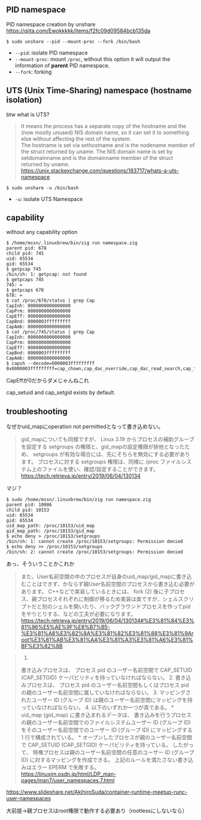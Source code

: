 ## PID namespace

PID namespace creation by unshare https://qiita.com/Ewokkkkk/items/f2fc09d09584bcb135da

```
$ sudo unshare --pid --mount-proc --fork /bin/bash
```

- `--pid`: isolate PID namespace
- `--mount-proc`: mount `/proc`, without this option it will output the information of **parent** PID namespace.
- `--fork`: forking

## UTS (Unix Time-Sharing) namespace (hostname isolation)

btw what is UTS?

> It means the process has a separate copy of the hostname and the (now mostly unused) NIS domain name, so it can set it to something else without affecting the rest of the system.  
>The hostname is set via sethostname and is the nodename member of the struct returned by uname. The NIS domain name is set by setdomainname and is the domainname member of the struct returned by uname.
https://unix.stackexchange.com/questions/183717/whats-a-uts-namespace

```
$ sudo unshare -u /bin/bash
```

- `-u`: isolate UTS Namespace

## capability
without any capability option

```
$ /home/mssn/.linuxbrew/bin/zig run namespace.zig
parent pid: 678
child pid: 745
uid: 65534
gid: 65534
$ getpcap 745
/bin/sh: 1: getpcap: not found
$ getpcaps 745
745: =
$ getpcaps 678
678: =
$ cat /proc/678/status | grep Cap
CapInh: 0000000000000000
CapPrm: 0000000000000000
CapEff: 0000000000000000
CapBnd: 0000003fffffffff
CapAmb: 0000000000000000
$ cat /proc/745/status | grep Cap
CapInh: 0000000000000000
CapPrm: 0000000000000000
CapEff: 0000000000000000
CapBnd: 0000003fffffffff
CapAmb: 0000000000000000
$ capsh --decode=0000003fffffffff
0x0000003fffffffff=cap_chown,cap_dac_override,cap_dac_read_search,cap_fowner,cap_fsetid,cap_kill,cap_setgid,cap_setuid,cap_setpcap,cap_linux_immutable,cap_net_bind_service,cap_net_broadcast,cap_net_admin,cap_net_raw,cap_ipc_lock,cap_ipc_owner,cap_sys_module,cap_sys_rawio,cap_sys_chroot,cap_sys_ptrace,cap_sys_pacct,cap_sys_admin,cap_sys_boot,cap_sys_nice,cap_sys_resource,cap_sys_time,cap_sys_tty_config,cap_mknod,cap_lease,cap_audit_write,cap_audit_control,cap_setfcap,cap_mac_override,cap_mac_admin,cap_syslog,cap_wake_alarm,cap_block_suspend,cap_audit_read
```

CapEffが0だからダメじゃんねこれ

cap_setuid and cap_setgid exists by default.

## troubleshooting

なぜかuid_mapにoperation not permittedとなって書き込めない。

> gid_mapについても同様ですが、 Linux 3.19 からプロセスの補助グループを設定する setgroups の権限と、gid_mapの設定権限が排他となったため、 setgroups が有効な場合には、先にそちらを無効にする必要があります。
プロセスに対する setgroups 権限は、同様に /proc ファイルシステム上のファイルを使い、確認/設定することができます。
https://tech.retrieva.jp/entry/2019/06/04/130134

マジ？

```
$ sudo /home/mssn/.linuxbrew/bin/zig run namespace.zig
parent pid: 10086
child pid: 10153
uid: 65534
gid: 65534
uid_map_path: /proc/10153/uid_map
gid_map_path: /proc/10153/gid_map
$ echo deny > /proc/10153/setgroups
/bin/sh: 1: cannot create /proc/10153/setgroups: Permission denied
$ echo deny >> /proc/10153/setgroups
/bin/sh: 2: cannot create /proc/10153/setgroups: Permission denied
```

あっ、そういうことかこれか

> また、User名前空間の中のプロセスが自身のuid_map/gid_mapに書き込むことはできず、かならず親User名前空間のプロセスから書き込む必要があります。
C++などで実装しているときには、 fork (2) 後に子プロセス、親プロセスそれぞれに制御が移るため実装は楽ですが、シェルスクリプトだと別のシェルを開いたり、バックグラウンドプロセスを作ってpidをやりとりする、などの工夫が必要になります。
https://tech.retrieva.jp/entry/2019/06/04/130134#%E3%81%84%E3%81%96%E5%AE%9F%E8%B7%B5-%E3%81%A8%E3%82%8A%E3%81%82%E3%81%88%E3%81%9Aroot%E3%81%AB%E3%81%AA%E3%81%A3%E3%81%A6%E3%81%BF%E3%82%8B

> 1.
>書き込みプロセスは、 プロセス pid のユーザー名前空間で CAP_SETUID (CAP_SETGID) ケーパビリティを持っていなければならない。
>2.
書き込みプロセスは、 プロセス pid のユーザー名前空間もしくはプロセス pid の親のユーザー名前空間に属していなければならない。
>3.
マッピングされたユーザー ID (グループ ID) は親のユーザー名前空間にマッピングを持っていなければならない。
>4.
以下のいずれか一つが真である。
>*
uid_map (gid_map) に書き込まれるデータは、 書き込みを行うプロセスの親のユーザー名前空間でのファイルシステムユーザー ID (グループ ID) をそのユーザー名前空間でのユーザー ID (グループ ID) にマッピングする 1 行で構成されている。
>*
オープンしたプロセスが親のユーザー名前空間で CAP_SETUID (CAP_SETGID) ケーパビリティを持っている。 したがって、 特権プロセスは親のユーザー名前空間の任意のユーザー ID (グループ ID) に対するマッピングを作成できる。
上記のルールを満たさない書き込みはエラー EPERM で失敗する。 
https://linuxjm.osdn.jp/html/LDP_man-pages/man7/user_namespaces.7.html

https://www.slideshare.net/AkihiroSuda/container-runtime-meetup-runc-user-namespaces

大前提→親プロセスはroot権限で動作する必要あり（rootlessにしないなら）

